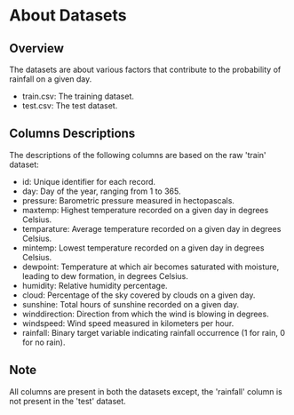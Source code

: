 # About Datasets

## Overview

The datasets are about various factors that contribute to the probability of rainfall on a given day.

- train.csv: The training dataset.
- test.csv: The test dataset.

## Columns Descriptions

The descriptions of the following columns are based on the raw 'train' dataset:

- id: Unique identifier for each record.
- day: Day of the year, ranging from 1 to 365.
- pressure: Barometric pressure measured in hectopascals.
- maxtemp: Highest temperature recorded on a given day in degrees Celsius.
- temparature: Average temperature recorded on a given day in degrees Celsius.
- mintemp: Lowest temperature recorded on a given day in degrees Celsius.
- dewpoint: Temperature at which air becomes saturated with moisture, leading to dew formation, in degrees Celsius.
- humidity: Relative humidity percentage.
- cloud: Percentage of the sky covered by clouds on a given day.
- sunshine: Total hours of sunshine recorded on a given day.
- winddirection: Direction from which the wind is blowing in degrees.
- windspeed: Wind speed measured in kilometers per hour.
- rainfall: Binary target variable indicating rainfall occurrence (1 for rain, 0 for no rain).

## Note

All columns are present in both the datasets except, the 'rainfall' column is not present in the 'test' dataset.
